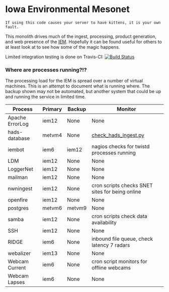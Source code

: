 # Iowa Environmental Mesonet

    If using this code causes your server to have kittens, it is your own fault.

This monolith drives much of the ingest, processing, product generation, and
web presence of the [IEM](https://mesonet.agron.iastate.edu).  Hopefully it can
be found useful for others to at least look at to see how some of the magic happens.

Limited integration testing is done on Travis-CI: [![Build Status](https://travis-ci.org/akrherz/iem.svg)](https://travis-ci.org/akrherz/iem)

### Where are processes running?!?

The processing load for the IEM is spread over a number of virtual machines.
This is an attempt to document what is running where.  The backup shown may not
be automated, but another system that could be up and running the service in
limited time.

Process | Primary | Backup | Monitor
------- | ------- | ------ | -------
Apache ErrorLog | iem12 | None | None
hads-database | metvm4 | None | [check_hads_ingest.py](nagios/check_hads_ingest.py)
iembot  | iem6    | iem12  | nagios checks for twistd processes running
LDM | iem12 | None | None
LoggerNet | iem12 | None | None
mailman | iem12 | None | None
nwningest | iem12 | None    | cron scripts checks SNET sites for being online
openfire | iem12 | None     | None
postgres | metvm6 | metvm9  | None
samba | iem12 | None | cron scripts check data availability
SSH | iem12 | None | None
RIDGE   | iem6    | None    | inbound file queue, check latency 7 radars
webalizer | iem13 | None | None
Webcam Current | iem6 | None | cron script monitors for offline webcams
Webcam Lapses | iem6 | None | None
